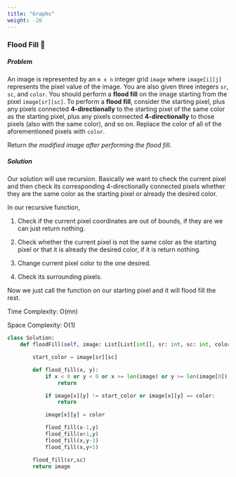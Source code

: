 ```yaml
---
title: "Graphs"
weight: -20
---
```


### Flood Fill :green_book:

##### Problem

An image is represented by an `m x n` integer grid `image` where `image[i][j]` represents the pixel value of the image. You are also given three integers `sr`, `sc`, and `color`. You should perform a **flood fill** on the image starting from the pixel `image[sr][sc]`. To perform a **flood fill**, consider the starting pixel, plus any pixels connected **4-directionally** to the starting pixel of the same color as the starting pixel, plus any pixels connected **4-directionally** to those pixels (also with the same color), and so on. Replace the color of all of the aforementioned pixels with `color`.

Return *the modified image after performing the flood fill*.

##### Solution

Our solution will use recursion. Basically we want to check the current pixel and then check its corresponding 4-directionally connected pixels whether they are the same color as the starting pixel or already the desired color.

In our recursive function, 

1. Check if the current pixel coordinates are out of bounds, if they are we can just return nothing. 

2. Check whether the current pixel is not the same color as the starting pixel or that it is already the desired color, if it is return nothing.
3. Change current pixel color to the one desired.
4. Check its surrounding pixels.

Now we just call the function on our starting pixel and it will flood fill the rest.

Time Complexity: O(mn)

Space Complexity: O(1)

```python
class Solution:
    def floodFill(self, image: List[List[int]], sr: int, sc: int, color: int) -> List[List[int]]:

        start_color = image[sr][sc]

        def flood_fill(x, y):
            if x < 0 or y < 0 or x >= len(image) or y >= len(image[0]):
                return

            if image[x][y] != start_color or image[x][y] == color:
                return

            image[x][y] = color

            flood_fill(x-1,y)
            flood_fill(x+1,y)
            flood_fill(x,y-1)
            flood_fill(x,y+1)

        flood_fill(sr,sc)
        return image
```

